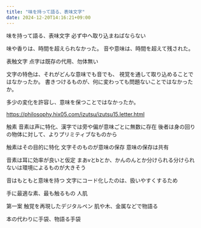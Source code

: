 ```yaml
---
title: "味を持って語る、表味文字"
date: 2024-12-20T14:16:21+09:00
---
```

味を持って語る、表味文字
必ず中へ取り込まねばならない

味や香りは、時間を超えられなかった。
音や意味は、時間を超えて残された。

表触文字
点字は既存の代用、勿体無い

文字の特色は、それがどんな意味でも音でも、
視覚を通して取り込めることではなかったか。
書きつけるものが、何に変わっても問題ないことではなかったか。

多少の変化を許容し、意味を保つことではなかったか。

https://philosophy.hix05.com/izutsu/izutsu15.letter.html

触素
音素は声に特化、漢字では旁や偏が意味ごとに無数に存在
後者は身の回りの物体に対して、よりプリミティブなものから

触素はその目的に特化
文字そのものが意味の保存
意味の保存は共有

音素は耳に効率が良いと仮定
まあvとbとか、かんのんとか分けられる分けられないは環境によるものが大きそう

音はもともと意味を持つ
文字にコード化したのは、扱いやすくするため

手に最適な素、最も触るもの
人肌

第一案
触覚を再現したデジタルペン
肌や木、金属などで物語る

本の代わりに手袋、物語る手袋
